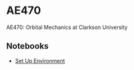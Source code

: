# AE470

AE470: Orbital Mechanics at Clarkson University

## Notebooks

- [Set Up Environment](https://github.com/jeffwalton/AE470/blob/main/00_ae470_setup_environment.ipynb)
